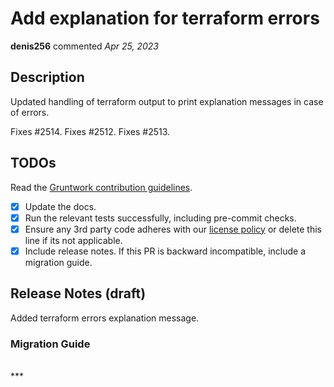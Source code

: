 # Add explanation for terraform errors

**denis256** commented *Apr 25, 2023*

<!-- Prepend '[WIP]' to the title if this PR is still a work-in-progress. Remove it when it is ready for review! -->

## Description

Updated handling of terraform output to print explanation messages in case of errors.

Fixes #2514.
Fixes #2512.
Fixes #2513.

<!-- Description of the changes introduced by this PR. -->

## TODOs

Read the [Gruntwork contribution guidelines](https://gruntwork.notion.site/Gruntwork-Coding-Methodology-02fdcd6e4b004e818553684760bf691e).

- [x] Update the docs.
- [x] Run the relevant tests successfully, including pre-commit checks.
- [x] Ensure any 3rd party code adheres with our [license policy](https://www.notion.so/gruntwork/Gruntwork-licenses-and-open-source-usage-policy-f7dece1f780341c7b69c1763f22b1378) or delete this line if its not applicable.
- [x] Include release notes. If this PR is backward incompatible, include a migration guide.

## Release Notes (draft)

<!-- One-line description of the PR that can be included in the final release notes. -->
Added terraform errors explanation message.

### Migration Guide

<!-- Important: If you made any backward incompatible changes, then you must write a migration guide! -->


<br />
***


